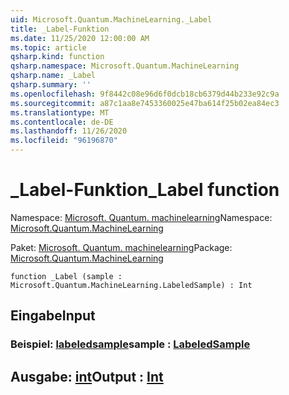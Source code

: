 ```yaml
---
uid: Microsoft.Quantum.MachineLearning._Label
title: _Label-Funktion
ms.date: 11/25/2020 12:00:00 AM
ms.topic: article
qsharp.kind: function
qsharp.namespace: Microsoft.Quantum.MachineLearning
qsharp.name: _Label
qsharp.summary: ''
ms.openlocfilehash: 9f8442c08e96d6f0dcb18cb6379d44b233e92c9a
ms.sourcegitcommit: a87c1aa8e7453360025e47ba614f25b02ea84ec3
ms.translationtype: MT
ms.contentlocale: de-DE
ms.lasthandoff: 11/26/2020
ms.locfileid: "96196870"
---
```

# <a name="_label-function"></a><span data-ttu-id="df609-102">_Label-Funktion</span><span class="sxs-lookup"><span data-stu-id="df609-102">_Label function</span></span>

<span data-ttu-id="df609-103">Namespace: [Microsoft. Quantum. machinelearning](xref:Microsoft.Quantum.MachineLearning)</span><span class="sxs-lookup"><span data-stu-id="df609-103">Namespace: [Microsoft.Quantum.MachineLearning](xref:Microsoft.Quantum.MachineLearning)</span></span>

<span data-ttu-id="df609-104">Paket: [Microsoft. Quantum. machinelearning](https://nuget.org/packages/Microsoft.Quantum.MachineLearning)</span><span class="sxs-lookup"><span data-stu-id="df609-104">Package: [Microsoft.Quantum.MachineLearning](https://nuget.org/packages/Microsoft.Quantum.MachineLearning)</span></span>




```qsharp
function _Label (sample : Microsoft.Quantum.MachineLearning.LabeledSample) : Int
```


## <a name="input"></a><span data-ttu-id="df609-105">Eingabe</span><span class="sxs-lookup"><span data-stu-id="df609-105">Input</span></span>

### <a name="sample--labeledsample"></a><span data-ttu-id="df609-106">Beispiel: [labeledsample](xref:Microsoft.Quantum.MachineLearning.LabeledSample)</span><span class="sxs-lookup"><span data-stu-id="df609-106">sample : [LabeledSample](xref:Microsoft.Quantum.MachineLearning.LabeledSample)</span></span>





## <a name="output--int"></a><span data-ttu-id="df609-107">Ausgabe: [int](xref:microsoft.quantum.lang-ref.int)</span><span class="sxs-lookup"><span data-stu-id="df609-107">Output : [Int](xref:microsoft.quantum.lang-ref.int)</span></span>

